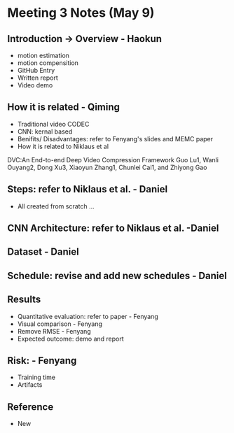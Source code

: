 # Meeting 3 Notes (May 9)

## Introduction -> Overview - Haokun 
   - motion estimation
   - motion compensition 
   - GitHub Entry 
   - Written report 
   - Video demo 

## How it is related - Qiming 
   - Traditional video CODEC 
   - CNN: kernal based 
   - Benifits/ Disadvantages: refer to Fenyang's slides and MEMC paper 
   - How it is related to Niklaus et al

DVC:An End-to-end Deep Video Compression Framework Guo Lu1, Wanli Ouyang2, Dong Xu3, Xiaoyun Zhang1, Chunlei Cai1, and Zhiyong Gao

## Steps: refer to Niklaus et al. - Daniel 
   - All created from scratch ... 
## CNN Architecture: refer to Niklaus et al. -Daniel 

## Dataset - Daniel

## Schedule: revise and add new schedules - Daniel 
## Results
   - Quantitative evaluation: refer to paper - Fenyang 
   - Visual comparison  - Fenyang 
   - Remove RMSE  - Fenyang 
   - Expected outcome: demo and report 
## Risk: - Fenyang 
   - Training time
   - Artifacts 
## Reference 
   - New 
